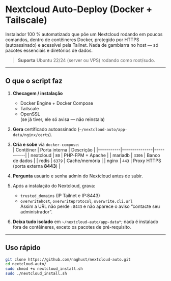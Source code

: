 # Nextcloud Auto-Deploy (Docker + Tailscale)

Instalador 100 % automatizado que põe um Nextcloud rodando em poucos comandos, dentro
de contêineres Docker, protegido por HTTPS (autoassinado) e acessível pela
Tailnet. Nada de gambiarra no host — só pacotes essenciais e diretórios de dados.

> **Suporta** Ubuntu 22/24 (server ou VPS) rodando como root/sudo.

---

## O que o script faz

1. **Checagem / instalação**
   - Docker Engine + Docker Compose  
   - Tailscale  
   - OpenSSL  
   (se já tiver, ele só avisa — não reinstala)

2. **Gera** certificado autoassinado (`~/nextcloud-auto/app-data/nginx/certs`).

3. **Cria e sobe** via `docker-compose`:  
   | Contêiner | Porta interna | Descrição |
   |-----------|---------------|-----------|
   | nextcloud | `80`          | PHP-FPM + Apache |
   | mariadb   | `3306`        | Banco de dados |
   | redis     | `6379`        | Cache/memória |
   | nginx     | `443`         | Proxy HTTPS (porta externa **8443**) |

4. **Pergunta** usuário e senha admin do Nextcloud antes de subir.

5. Após a instalação do Nextcloud, grava:  
   - `trusted_domains` (IP Tailnet e IP:8443)  
   - `overwritehost`, `overwriteprotocol`, `overwrite.cli.url`  
   Assim a URL não perde `:8443` e não aparece o aviso “contacte seu administrador”.

6. **Deixa tudo isolado** em `~/nextcloud-auto/app-data*`; nada é instalado fora de
   contêineres, exceto os pacotes de pré-requisito.

---

## Uso rápido

```bash
git clone https://github.com/naghust/nextcloud-auto.git
cd nextcloud-auto/
sudo chmod +x nextcloud_install.sh
sudo ./nextcloud_install.sh
